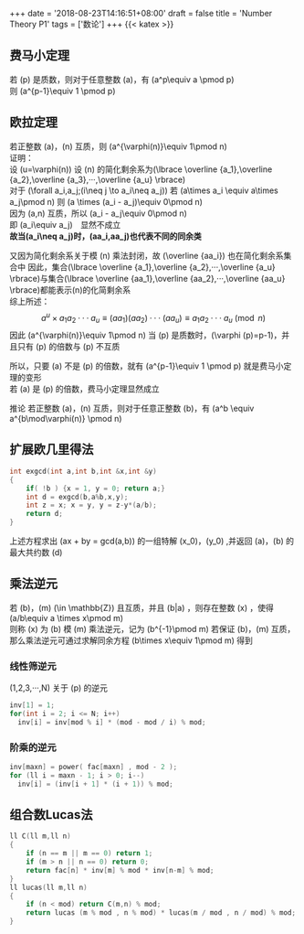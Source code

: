 +++
date = '2018-08-23T14:16:51+08:00'
draft = false
title = 'Number Theory P1'
tags = ['数论']
+++
{{< katex >}}
## 费马小定理
若 \(p\) 是质数，则对于任意整数 \(a\)，有 \(a^p\equiv a \pmod p\)\
则 \(a^{p-1}\equiv 1 \pmod p\)
## 欧拉定理
若正整数 \(a\)，\(n\) 互质，则 \(a^{\varphi(n)}\equiv 1\pmod n\) \
证明：\
设 \(u=\varphi(n)\) 设 \(n\) 的简化剩余系为\(\lbrace \overline {a_1},\overline {a_2},\overline {a_3},···,\overline {a_u} \rbrace\) \
对于 \(\forall a_i,a_j\;(i\neq j \to a_i\neq a_j)\) 若 \(a\times a_i \equiv a\times a_j\pmod n\) 则 \(a \times (a_i - a_j)\equiv 0\pmod n\) \
因为 \(a,n\) 互质，所以 \(a_i - a_j\equiv 0\pmod n\) \
即 \(a_i\equiv a_j\) 显然不成立 \
**故当\(a_i\neq a_j\)时，\(aa_i,aa_j\)也代表不同的同余类**

又因为简化剩余系关于模 \(n\) 乘法封闭，故 \(\overline {aa_i}\) 也在简化剩余系集合中
因此，集合\(\lbrace \overline {a_1},\overline {a_2},···,\overline {a_u} \rbrace\)与集合\(\lbrace \overline {aa_1},\overline {aa_2},···,\overline {aa_u} \rbrace\)都能表示\(n\)的化简剩余系 \
综上所述：
$$a^u \times a_1a_2···a_u\equiv (aa_1)(aa_2)···(aa_u)\equiv a_1a_2···a_u\pmod n$$
因此 \(a^{\varphi(n)}\equiv 1\pmod n\)
当 \(p\) 是质数时，\(\varphi (p)=p-1\)，并且只有 \(p\) 的倍数与 \(p\) 不互质

所以，只要 \(a\) 不是 \(p\) 的倍数，就有 \(a^{p-1}\equiv 1 \pmod p\) 就是费马小定理的变形 \
若 \(a\) 是 \(p\) 的倍数，费马小定理显然成立

推论 若正整数 \(a\)，\(n\) 互质，则对于任意正整数 \(b\)，有 \(a^b \equiv a^{b\mod\varphi(n)} \pmod n\)
## 扩展欧几里得法
```cpp
int exgcd(int a,int b,int &x,int &y)
{
    if( !b ) {x = 1, y = 0; return a;}
    int d = exgcd(b,a%b,x,y);
    int z = x; x = y, y = z-y*(a/b);
    return d;
}
```
上述方程求出 \(ax + by = gcd(a,b)\) 的一组特解 \(x_0\)，\(y_0\) ,并返回 \(a\)，\(b\) 的最大共约数 \(d\)

## 乘法逆元
若 \(b\)，\(m\) \(\in \mathbb{Z}\) 且互质，并且 \(b|a\) ，则存在整数 \(x\) ，使得\(a/b\equiv a \times x\pmod m\) \
则称 \(x\) 为 \(b\) 模 \(m\) 乘法逆元，记为 \(b^{-1}\pmod m\)
若保证 \(b\)，\(m\) 互质，那么乘法逆元可通过求解同余方程 \(b\times x\equiv 1\pmod m\) 得到
### 线性筛逆元
\(1,2,3,···,N\) 关于 \(p\) 的逆元
```cpp
inv[1] = 1;
for(int i = 2; i <= N; i++)
  inv[i] = inv[mod % i] * (mod - mod / i) % mod;
```
### 阶乘的逆元
```cpp
inv[maxn] = power( fac[maxn] , mod - 2 );
for (ll i = maxn - 1; i > 0; i--)
  inv[i] = (inv[i + 1] * (i + 1)) % mod;
```
## 组合数Lucas法
```cpp
ll C(ll m,ll n)
{
    if (n == m || m == 0) return 1;
    if (m > n || n == 0) return 0;
    return fac[n] * inv[m] % mod * inv[n-m] % mod;
}
ll lucas(ll m,ll n)
{
    if (n < mod) return C(m,n) % mod;
    return lucas (m % mod , n % mod) * lucas(m / mod , n / mod) % mod;
}
```